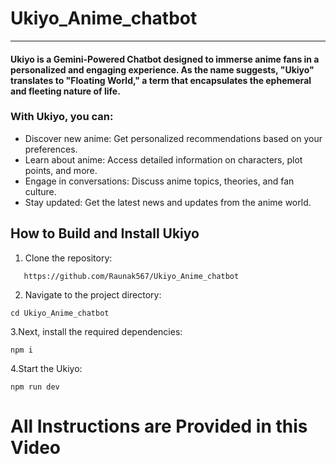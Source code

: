 # Ukiyo_Anime_chatbot
<hr />

#### Ukiyo is a Gemini-Powered Chatbot designed to immerse anime fans in a personalized and engaging experience. As the name suggests, "Ukiyo" translates to "Floating World," a term that encapsulates the ephemeral and fleeting nature of life.

### With Ukiyo, you can:

* Discover new anime: Get personalized recommendations based on your preferences.
* Learn about anime: Access detailed information on characters, plot points, and more.
* Engage in conversations: Discuss anime topics, theories, and fan culture.
* Stay updated: Get the latest news and updates from the anime world.

## How to Build and Install Ukiyo

1. Clone the repository:
```
   https://github.com/Raunak567/Ukiyo_Anime_chatbot
```
2. Navigate to the project directory:
```
cd Ukiyo_Anime_chatbot
```
3.Next, install the required dependencies:
```
npm i
```
4.Start the Ukiyo:
```
npm run dev
```

# All Instructions are Provided in this Video
